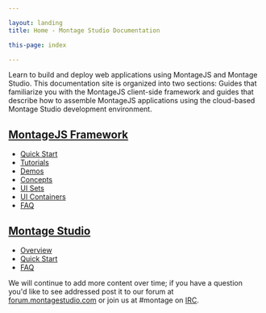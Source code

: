 ```yaml
---

layout: landing
title: Home - Montage Studio Documentation

this-page: index

---
```


Learn to build and deploy web applications using MontageJS and Montage Studio. This documentation site is organized into two sections: Guides that familiarize you with the MontageJS client-side framework and guides that describe how to assemble MontageJS applications using the cloud-based Montage Studio development environment.

## [MontageJS Framework](montagejs/)

* [Quick Start](montagejs/montagejs-setup.html)
* [Tutorials](montagejs/tutorial-reddit-client-with-montagejs.html)
* [Demos](montagejs/montagejs-examples.html)
* [Concepts](montagejs/draw-cycle.html)
* [UI Sets](montagejs/themes.html)
* [UI Containers](montagejs/repetition.html)
* [FAQ](montagejs/faq.html)

## [Montage Studio](montage-studio/)

* [Overview](montage-studio/ide-at-a-glance.html)
* [Quick Start](montage-studio/tutorial-simple-to-do.html)
* [FAQ](montage-studio/faq.html)

We will continue to add more content over time; if you have a question you'd like to see addressed post it to our forum at [forum.montagestudio.com](http://forum.montagestudio.com/) or join us at #montage on [IRC](http://webchat.freenode.net/?channels=montage).
